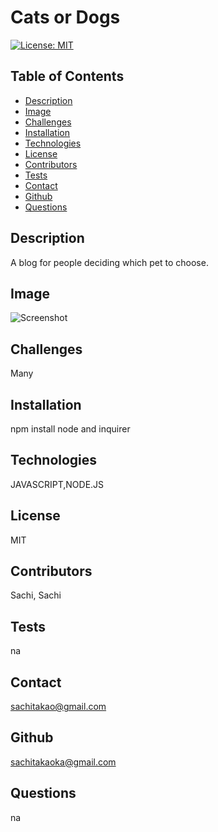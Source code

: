# Cats or Dogs

  [![License: MIT](https://img.shields.io/badge/License-MIT-yellow.svg)](https://opensource.org/licenses/MIT)


  ## Table of Contents
  - [Description](#Description)
  - [Image](#Image)
  - [Challenges](#Challenges)
  - [Installation](#Installation)
  - [Technologies](#Technologies)
  - [License](#License)
  - [Contributors](#Contributors)
  - [Tests](#Tests)
  - [Contact](#Contact)
  - [Github](#github)
  - [Questions](#questions)
  
  ## Description
  A blog for people deciding which pet to choose.

  ## Image
  ![Screenshot]()

  ## Challenges
  Many

  ## Installation
  npm install node and inquirer

  ## Technologies
  JAVASCRIPT,NODE.JS

  ## License
  MIT

  ## Contributors
  Sachi, Sachi

  ## Tests
  na

  ## Contact
  sachitakao@gmail.com

  ## Github
  sachitakaoka@gmail.com

  ## Questions
  na
  
  
  